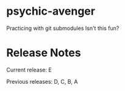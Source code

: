 # psychic-avenger
Practicing with git submodules
Isn't this fun?

# Release Notes

Current release: E

Previous releases: D, C, B, A

